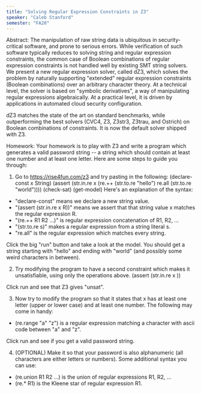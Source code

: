 ```yaml
---
title: "Solving Regular Expression Constraints in Z3"
speaker: "Caleb Stanford"
semester: "FA20"
---
```

Abstract:
The manipulation of raw string data is ubiquitous in security-critical software, and prone to serious errors. While verification of such software typically reduces to solving string and regular expression constraints, the common case of Boolean combinations of regular expression constraints is not handled well by existing SMT string solvers. We present a new regular expression solver, called dZ3, which solves the problem by naturally supporting "extended" regular expression constraints (Boolean combinations) over an arbitrary character theory. At a technical level, the solver is based on "symbolic derivatives", a way of manipulating regular expressions algebraically. At a practical level, it is driven by applications in automated cloud security configuration.

dZ3 matches the state of the art on standard benchmarks, while outperforming the best solvers (CVC4, Z3, Z3str3, Z3trau, and Ostrich) on Boolean combinations of constraints. It is now the default solver shipped with Z3.

Homework:
Your homework is to play with Z3 and write a program which generates a valid password string -- a string which should contain at least one number and at least one letter. Here are some steps to guide you through:

1. Go to
https://rise4fun.com/z3
and try pasting in the following:
(declare-const x String)
(assert (str.in.re x (re.++ (str.to.re "hello") re.all (str.to.re "world"))))
(check-sat)
(get-model)
Here's an explanation of the syntax:
- "declare-const" means we declare a new string value.
- "(assert (str.in.re x R))" means we assert that that string value x matches the regular expression R.
- "(re.++ R1 R2 ...)" is regular expression concatenation of R1, R2, ...
- "(str.to.re s)" makes a regular expression from a string literal s.
- "re.all" is the regular expression which matches every string.

Click the big "run" button and take a look at the model. You should get a string starting with "hello" and ending with "world" (and possibly some weird characters in between).

2. Try modifying the program to have a second constraint which makes it unsatisfiable, using only the operations above.
(assert (str.in.re x <add your own regular expression here>))

Click run and see that Z3 gives "unsat".

3. Now try to modify the program so that it states that x has at least one letter (upper or lower case) and at least one number. The following may come in handy:
- (re.range "a" "z") is a regular expression matching a character with ascii code between "a" and "z".

Click run and see if you get a valid password string.

4. (OPTIONAL) Make it so that your password is also alphanumeric (all characters are either letters or numbers). Some additional syntax you can use:
- (re.union R1 R2 ...) is the union of regular expressions R1, R2, ...
- (re.* R1) is the Kleene star of regular expression R1.
